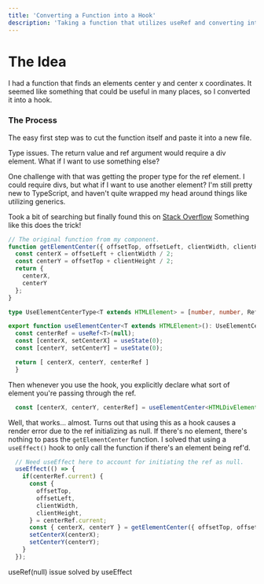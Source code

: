 ```yaml
---
title: 'Converting a Function into a Hook'
description: 'Taking a function that utilizes useRef and converting into a reusable hook in TypeScript'
---
```

# The Idea

I had a function that finds an elements center y and center x coordinates. It seemed like something that could be useful in many places, so I converted it into a hook.

### The Process

The easy first step was to cut the function itself and paste it into a new file.

Type issues. The return value and ref argument would require a div element. What if I want to use something else?

One challenge with that was getting the proper type for the ref element. I could require divs, but what if I want to use another element?
I'm still pretty new to TypeScript, and haven't quite wrapped my head around things like utilizing generics.

Took a bit of searching but finally found this on [Stack Overflow](https://stackoverflow.com/questions/57201223/typescript-how-to-declare-a-type-that-includes-all-types-extending-a-common-typ/57201395)
Something like this does the trick!

```ts
// The original function from my component.
function getElementCenter({ offsetTop, offsetLeft, clientWidth, clientHeight }: CenterArgs) {
  const centerX = offsetLeft + clientWidth / 2;
  const centerY = offsetTop + clientHeight / 2;
  return {
    centerX,
    centerY
  };
}

type UseElementCenterType<T extends HTMLElement> = [number, number, RefObject<T>]

export function useElementCenter<T extends HTMLElement>(): UseElementCenterType<T> {
  const centerRef = useRef<T>(null);
  const [centerX, setCenterX] = useState(0);
  const [centerY, setCenterY] = useState(0);

  return [ centerX, centerY, centerRef ]
  }
```

Then whenever you use the hook, you explicitly declare what sort of element you're passing through the ref.
```ts
  const [centerX, centerY, centerRef] = useElementCenter<HTMLDivElement>();
```

Well, that works... almost. Turns out that using this as a hook causes a render error due to the ref initializing as null. If there's no element, there's nothing to pass the `getElementCenter` function. I solved that using a `useEffect()` hook to only call the function if there's an element being ref'd.

```ts
  // Need useEffect here to account for initiating the ref as null.
  useEffect(() => {
    if(centerRef.current) {
      const {
        offsetTop,
        offsetLeft,
        clientWidth,
        clientHeight, 
      } = centerRef.current;
      const { centerX, centerY } = getElementCenter({ offsetTop, offsetLeft, clientWidth, clientHeight });
      setCenterX(centerX);
      setCenterY(centerY);
    }
  });
```

useRef(null) issue solved by useEffect